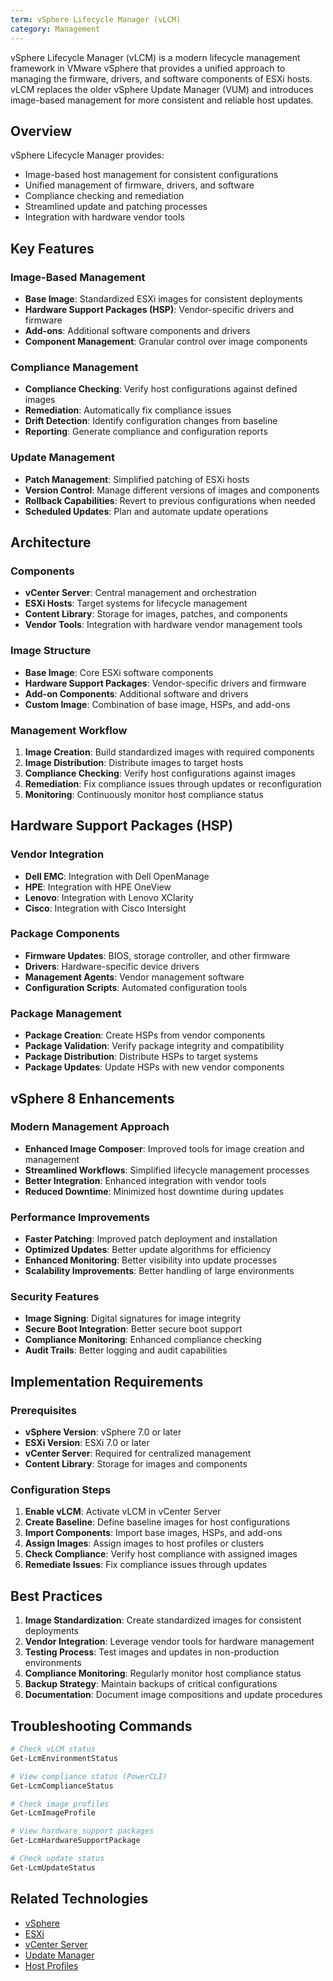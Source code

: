 ```yaml
---
term: vSphere Lifecycle Manager (vLCM)
category: Management
---
```


vSphere Lifecycle Manager (vLCM) is a modern lifecycle management framework in VMware vSphere that provides a unified approach to managing the firmware, drivers, and software components of ESXi hosts. vLCM replaces the older vSphere Update Manager (VUM) and introduces image-based management for more consistent and reliable host updates.

## Overview

vSphere Lifecycle Manager provides:
- Image-based host management for consistent configurations
- Unified management of firmware, drivers, and software
- Compliance checking and remediation
- Streamlined update and patching processes
- Integration with hardware vendor tools

## Key Features

### Image-Based Management
- **Base Image**: Standardized ESXi images for consistent deployments
- **Hardware Support Packages (HSP)**: Vendor-specific drivers and firmware
- **Add-ons**: Additional software components and drivers
- **Component Management**: Granular control over image components

### Compliance Management
- **Compliance Checking**: Verify host configurations against defined images
- **Remediation**: Automatically fix compliance issues
- **Drift Detection**: Identify configuration changes from baseline
- **Reporting**: Generate compliance and configuration reports

### Update Management
- **Patch Management**: Simplified patching of ESXi hosts
- **Version Control**: Manage different versions of images and components
- **Rollback Capabilities**: Revert to previous configurations when needed
- **Scheduled Updates**: Plan and automate update operations

## Architecture

### Components
- **vCenter Server**: Central management and orchestration
- **ESXi Hosts**: Target systems for lifecycle management
- **Content Library**: Storage for images, patches, and components
- **Vendor Tools**: Integration with hardware vendor management tools

### Image Structure
- **Base Image**: Core ESXi software components
- **Hardware Support Packages**: Vendor-specific drivers and firmware
- **Add-on Components**: Additional software and drivers
- **Custom Image**: Combination of base image, HSPs, and add-ons

### Management Workflow
1. **Image Creation**: Build standardized images with required components
2. **Image Distribution**: Distribute images to target hosts
3. **Compliance Checking**: Verify host configurations against images
4. **Remediation**: Fix compliance issues through updates or reconfiguration
5. **Monitoring**: Continuously monitor host compliance status

## Hardware Support Packages (HSP)

### Vendor Integration
- **Dell EMC**: Integration with Dell OpenManage
- **HPE**: Integration with HPE OneView
- **Lenovo**: Integration with Lenovo XClarity
- **Cisco**: Integration with Cisco Intersight

### Package Components
- **Firmware Updates**: BIOS, storage controller, and other firmware
- **Drivers**: Hardware-specific device drivers
- **Management Agents**: Vendor management software
- **Configuration Scripts**: Automated configuration tools

### Package Management
- **Package Creation**: Create HSPs from vendor components
- **Package Validation**: Verify package integrity and compatibility
- **Package Distribution**: Distribute HSPs to target systems
- **Package Updates**: Update HSPs with new vendor components

## vSphere 8 Enhancements

### Modern Management Approach
- **Enhanced Image Composer**: Improved tools for image creation and management
- **Streamlined Workflows**: Simplified lifecycle management processes
- **Better Integration**: Enhanced integration with vendor tools
- **Reduced Downtime**: Minimized host downtime during updates

### Performance Improvements
- **Faster Patching**: Improved patch deployment and installation
- **Optimized Updates**: Better update algorithms for efficiency
- **Enhanced Monitoring**: Better visibility into update processes
- **Scalability Improvements**: Better handling of large environments

### Security Features
- **Image Signing**: Digital signatures for image integrity
- **Secure Boot Integration**: Better secure boot support
- **Compliance Monitoring**: Enhanced compliance checking
- **Audit Trails**: Better logging and audit capabilities

## Implementation Requirements

### Prerequisites
- **vSphere Version**: vSphere 7.0 or later
- **ESXi Version**: ESXi 7.0 or later
- **vCenter Server**: Required for centralized management
- **Content Library**: Storage for images and components

### Configuration Steps
1. **Enable vLCM**: Activate vLCM in vCenter Server
2. **Create Baseline**: Define baseline images for host configurations
3. **Import Components**: Import base images, HSPs, and add-ons
4. **Assign Images**: Assign images to host profiles or clusters
5. **Check Compliance**: Verify host compliance with assigned images
6. **Remediate Issues**: Fix compliance issues through updates

## Best Practices

1. **Image Standardization**: Create standardized images for consistent deployments
2. **Vendor Integration**: Leverage vendor tools for hardware management
3. **Testing Process**: Test images and updates in non-production environments
4. **Compliance Monitoring**: Regularly monitor host compliance status
5. **Backup Strategy**: Maintain backups of critical configurations
6. **Documentation**: Document image compositions and update procedures

## Troubleshooting Commands

```bash
# Check vLCM status
Get-LcmEnvironmentStatus

# View compliance status (PowerCLI)
Get-LcmComplianceStatus

# Check image profiles
Get-LcmImageProfile

# View hardware support packages
Get-LcmHardwareSupportPackage

# Check update status
Get-LcmUpdateStatus
```

## Related Technologies

- [vSphere](/glossary/term/vsphere)
- [ESXi](/glossary/term/esxi)
- [vCenter Server](/glossary/term/vcenter-server)
- [Update Manager](/glossary/term/update-manager)
- [Host Profiles](/glossary/term/host-profiles)